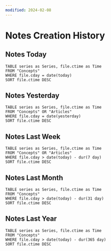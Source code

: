 ```yaml
---
modified: 2024-02-08
---
```

# Notes Creation History 
## Notes Today
```dataview
TABLE series as Series, file.ctime as Time
FROM "Concepts"
WHERE file.cday = date(today)
SORT file.ctime DESC
```

## Notes Yesterday
```dataview
TABLE series as Series, file.ctime as Time
FROM "Concepts" OR "Articles"
WHERE file.cday = date(yesterday)
SORT file.ctime DESC
```

## Notes Last Week
```dataview
TABLE series as Series, file.ctime as Time
FROM "Concepts" OR "Articles"
WHERE file.cday > date(today) - dur(7 day)
SORT file.ctime DESC
```

## Notes Last Month
```dataview
TABLE series as Series, file.ctime as Time
FROM "Concepts"
WHERE file.cday > date(today) - dur(31 day)
SORT file.ctime DESC
```

## Notes Last Year
```dataview
TABLE series as Series, file.ctime as Time
FROM "Concepts"
WHERE file.cday > date(today) - dur(365 day)
SORT file.ctime DESC
```
